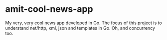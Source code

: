 # amit-cool-news-app
My very, very cool news app developed in Go. The focus of this project is to understand net/http, xml, json and templates in Go. Oh, and concurrency too.
